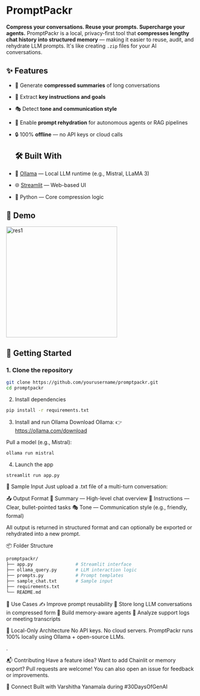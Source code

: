 # PromptPackr
**Compress your conversations. Reuse your prompts. Supercharge your agents.**  PromptPackr is a local, privacy-first tool that **compresses lengthy chat history into structured memory** — making it easier to reuse, audit, and rehydrate LLM prompts.   It's like creating `.zip` files for your AI conversations.

## ✨ Features
- 🔹 Generate **compressed summaries** of long conversations
- 🧾 Extract **key instructions and goals**
- 🎭 Detect **tone and communication style**
- 🧠 Enable **prompt rehydration** for autonomous agents or RAG pipelines
- 🔒 100% **offline** — no API keys or cloud calls

  ## 🛠 Built With
- 🦙 [Ollama](https://ollama.com/) — Local LLM runtime (e.g., Mistral, LLaMA 3)
- 🌐 [Streamlit](https://streamlit.io/) — Web-based UI
- 🐍 Python — Core compression logic

## 📸 Demo
<img width="298" alt="res1" src="https://github.com/user-attachments/assets/d790bcf7-92cc-4967-a939-81ba37d29db0" />

## 🚀 Getting Started

### 1. Clone the repository

```bash
git clone https://github.com/yourusername/promptpackr.git
cd promptpackr
```

2. Install dependencies
```bash
pip install -r requirements.txt
```

3. Install and run Ollama
Download Ollama:
👉 https://ollama.com/download

Pull a model (e.g., Mistral):
```bash
ollama run mistral
```

4. Launch the app
```bash
streamlit run app.py
```

🧪 Sample Input
Just upload a .txt file of a multi-turn conversation:

📤 Output Format
🔹 Summary — High-level chat overview
🧾 Instructions — Clear, bullet-pointed tasks
🎭 Tone — Communication style (e.g., friendly, formal)

All output is returned in structured format and can optionally be exported or rehydrated into a new prompt.

📦 Folder Structure
```bash
promptpackr/
├── app.py                # Streamlit interface
├── ollama_query.py       # LLM interaction logic
├── prompts.py            # Prompt templates
├── sample_chat.txt       # Sample input
├── requirements.txt
└── README.md
```
🧠 Use Cases
✍️ Improve prompt reusability
🤖 Store long LLM conversations in compressed form
💬 Build memory-aware agents
🧪 Analyze support logs or meeting transcripts

🔐 Local-Only Architecture
No API keys. No cloud servers.
PromptPackr runs 100% locally using Ollama + open-source LLMs.

.

📬 Contributing
Have a feature idea? Want to add Chainlit or memory export?
Pull requests are welcome! You can also open an issue for feedback or improvements.

🔗 Connect
Built with Varshitha Yanamala during #30DaysOfGenAI






